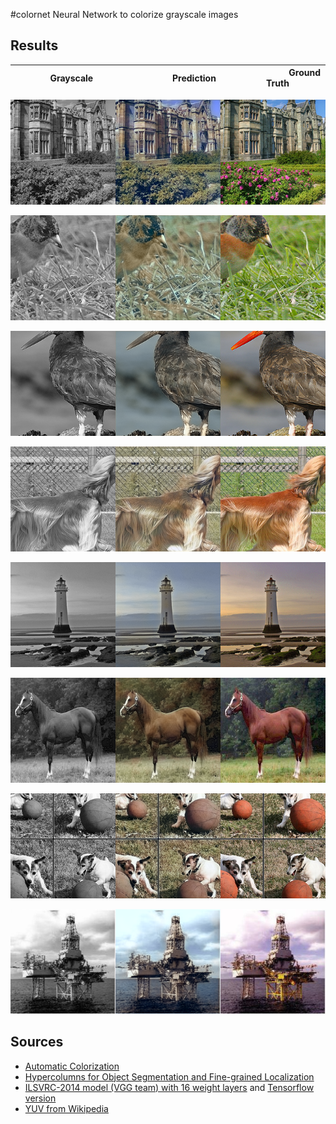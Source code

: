 #colornet
Neural Network to colorize grayscale images

Results
-------

|&nbsp;&nbsp;&nbsp;&nbsp;&nbsp;&nbsp;&nbsp;&nbsp;&nbsp;&nbsp;&nbsp;&nbsp;&nbsp;&nbsp;&nbsp;Grayscale&nbsp;&nbsp;&nbsp;&nbsp;&nbsp;&nbsp;&nbsp;&nbsp;&nbsp;&nbsp;&nbsp;&nbsp;&nbsp;&nbsp;&nbsp;|&nbsp;&nbsp;&nbsp;&nbsp;&nbsp;&nbsp;&nbsp;&nbsp;&nbsp;&nbsp;&nbsp;&nbsp;&nbsp;&nbsp;&nbsp;Prediction&nbsp;&nbsp;&nbsp;&nbsp;&nbsp;&nbsp;&nbsp;&nbsp;&nbsp;&nbsp;&nbsp;&nbsp;&nbsp;&nbsp;&nbsp;|&nbsp;&nbsp;&nbsp;&nbsp;&nbsp;&nbsp;&nbsp;&nbsp;&nbsp;&nbsp;&nbsp;&nbsp;Ground Truth&nbsp;&nbsp;&nbsp;&nbsp;&nbsp;&nbsp;&nbsp;&nbsp;&nbsp;&nbsp;&nbsp;|
|---|---|---|

![grayscale-pred-groundtruth](summary/295000_0.png?raw=true "grayscale-pred-groundtruth-295000")

![grayscale-pred-groundtruth](summary/7000_0.png?raw=true "grayscale-pred-groundtruth-7000")

![grayscale-pred-groundtruth](summary/88000_0.png?raw=true "grayscale-pred-groundtruth-88000")

![grayscale-pred-groundtruth](summary/99000_0.png?raw=true "grayscale-pred-groundtruth-99000")

![grayscale-pred-groundtruth](summary/268000_0.png?raw=true "grayscale-pred-groundtruth-268000")

![grayscale-pred-groundtruth](summary/209000_0.png?raw=true "grayscale-pred-groundtruth-209000")

![grayscale-pred-groundtruth](summary/264000_0.png?raw=true "grayscale-pred-groundtruth-264000")

![grayscale-pred-groundtruth](summary/329000_0.png?raw=true "grayscale-pred-groundtruth-329000")

Sources
-------
- [Automatic Colorization](http://tinyclouds.org/colorize/)
- [Hypercolumns for Object Segmentation and Fine-grained Localization](http://arxiv.org/pdf/1411.5752v2.pdf)
- [ILSVRC-2014 model (VGG team) with 16 weight layers](https://gist.github.com/ksimonyan/211839e770f7b538e2d8#file-readme-md) and [Tensorflow version](https://github.com/ry/tensorflow-vgg16)
- [YUV from Wikipedia](https://en.wikipedia.org/wiki/YUV)
